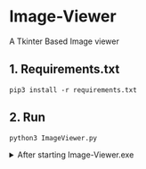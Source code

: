 # Image-Viewer
A Tkinter Based Image viewer

## 1. Requirements.txt
```
pip3 install -r requirements.txt   
```
## 2. Run
```
python3 ImageViewer.py
```

<details><summary>After starting Image-Viewer.exe</summary>
<p>

#### Procedure:

```
   1. Right click on "click" button at the top the screen.
  
   2. A dialog box will appear. Select the images you want to preview.
  
   3. Now you can switch between images using the arrow signs.
```

</p>
</details>
